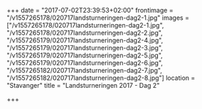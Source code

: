 +++
date = "2017-07-02T23:39:53+02:00"
frontimage = "/v1557265178/020717landsturneringen-dag2-1.jpg"
images = ["/v1557265178/020717landsturneringen-dag2-1.jpg", "/v1557265178/020717landsturneringen-dag2-2.jpg", "/v1557265179/020717landsturneringen-dag2-4.jpg", "/v1557265179/020717landsturneringen-dag2-3.jpg", "/v1557265179/020717landsturneringen-dag2-5.jpg", "/v1557265179/020717landsturneringen-dag2-6.jpg", "/v1557265182/020717landsturneringen-dag2-7.jpg", "/v1557265182/020717landsturneringen-dag2-8.jpg"]
location = "Stavanger"
title = "Landsturneringen 2017 - Dag 2"
 
+++
